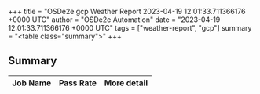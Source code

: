 +++
title = "OSDe2e gcp Weather Report 2023-04-19 12:01:33.711366176 +0000 UTC"
author = "OSDe2e Automation"
date = "2023-04-19 12:01:33.711366176 +0000 UTC"
tags = ["weather-report", "gcp"]
summary = "<table class=\"summary\"></table>"
+++
## Summary

| Job Name | Pass Rate | More detail |
|----------|-----------|-------------|




